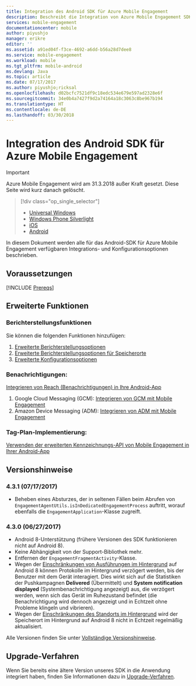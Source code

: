 ```yaml
---
title: Integration des Android SDK für Azure Mobile Engagement
description: Beschreibt die Integration von Azure Mobile Engagement SDK in Android-Apps
services: mobile-engagement
documentationcenter: mobile
author: piyushjo
manager: erikre
editor: ''
ms.assetid: a91ed04f-f3ce-4692-a6dd-b56a28d7dee8
ms.service: mobile-engagement
ms.workload: mobile
ms.tgt_pltfrm: mobile-android
ms.devlang: Java
ms.topic: article
ms.date: 07/17/2017
ms.author: piyushjo;ricksal
ms.openlocfilehash: d02bcfc7521df9c18edc534e679e597ad2328e6f
ms.sourcegitcommit: 34e0b4a7427f9d2a74164a18c3063c8be967b194
ms.translationtype: HT
ms.contentlocale: de-DE
ms.lasthandoff: 03/30/2018
---
```

# <a name="android-sdk-integration-for-azure-mobile-engagement"></a>Integration des Android SDK für Azure Mobile Engagement
> [!IMPORTANT]
> Azure Mobile Engagement wird am 31.3.2018 außer Kraft gesetzt. Diese Seite wird kurz danach gelöscht.
> 

> [!div class="op_single_selector"]
> * [Universal Windows](mobile-engagement-windows-store-sdk-overview.md)
> * [Windows Phone Silverlight](mobile-engagement-windows-phone-sdk-overview.md)
> * [iOS](mobile-engagement-ios-sdk-overview.md)
> * [Android](mobile-engagement-android-sdk-overview.md)
> 
> 

In diesem Dokument werden alle für das Android-SDK für Azure Mobile Engagement verfügbaren Integrations- und Konfigurationsoptionen beschrieben.

## <a name="prerequisites"></a>Voraussetzungen
[!INCLUDE [Prereqs](../../includes/mobile-engagement-android-prereqs.md)]

## <a name="advanced-features"></a>Erweiterte Funktionen
### <a name="reporting-features"></a>Berichterstellungsfunktionen
Sie können die folgenden Funktionen hinzufügen:

1. [Erweiterte Berichterstellungsoptionen](mobile-engagement-android-advanced-reporting.md)
2. [Erweiterte Berichterstellungsoptionen für Speicherorte](mobile-engagement-android-location-reporting.md)
3. [Erweiterte Konfigurationsoptionen](mobile-engagement-android-advanced-configuration.md)

### <a name="notifications"></a>Benachrichtigungen:
[Integrieren von Reach (Benachrichtigungen) in Ihre Android-App](mobile-engagement-android-integrate-engagement-reach.md)

1. Google Cloud Messaging (GCM): [Integrieren von GCM mit Mobile Engagement](mobile-engagement-android-gcm-integrate.md)
2. Amazon Device Messaging (ADM): [Integrieren von ADM mit Mobile Engagement](mobile-engagement-android-adm-integrate.md)

### <a name="tag-plan-implementation"></a>Tag-Plan-Implementierung:
[Verwenden der erweiterten Kennzeichnungs-API von Mobile Engagement in Ihrer Android-App](mobile-engagement-android-use-engagement-api.md)

## <a name="release-notes"></a>Versionshinweise

### <a name="431-07172017"></a>4.3.1 (07/17/2017)
* Beheben eines Absturzes, der in seltenen Fällen beim Abrufen von `EngagementAgentUtils.isInDedicatedEngagementProcess` auftritt, worauf ebenfalls die `EngagementApplication`-Klasse zugreift.

### <a name="430-06272017"></a>4.3.0 (06/27/2017)
* Android 8-Unterstützung (frühere Versionen des SDK funktionieren nicht auf Android 8).
* Keine Abhängigkeit von der Support-Bibliothek mehr.
* Entfernen der `EngagementFragmentActivity`-Klasse.
* Wegen der [Einschränkungen von Ausführungen im Hintergrund](https://developer.android.com/preview/features/background.html) auf Android 8 können Protokolle im Hintergrund verzögert werden, bis der Benutzer mit dem Gerät interagiert. Dies wirkt sich auf die Statistiken der Pushkampagnen **Delivered** (Übermittelt) und **System notification displayed** (Systembenachrichtigung angezeigt) aus, die verzögert werden, wenn sich das Gerät im Ruhezustand befindet (die Benachrichtigung wird dennoch angezeigt und in Echtzeit ohne Probleme klingeln und vibrieren).
* Wegen der [Einschränkungen des Standorts im Hintergrund](https://developer.android.com/preview/features/background-location-limits.html) wird der Speicherort im Hintergrund auf Android 8 nicht in Echtzeit regelmäßig aktualisiert.

Alle Versionen finden Sie unter [Vollständige Versionshinweise](mobile-engagement-android-release-notes.md).

## <a name="upgrade-procedures"></a>Upgrade-Verfahren
Wenn Sie bereits eine ältere Version unseres SDK in die Anwendung integriert haben, finden Sie Informationen dazu in [Upgrade-Verfahren](mobile-engagement-android-upgrade-procedure.md).

